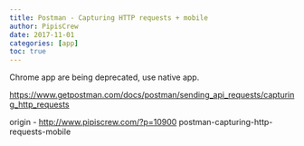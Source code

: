 ```yaml
---
title: Postman - Capturing HTTP requests + mobile
author: PipisCrew
date: 2017-11-01
categories: [app]
toc: true
---
```


Chrome app are being deprecated, use native app.

https://www.getpostman.com/docs/postman/sending_api_requests/capturing_http_requests

origin - http://www.pipiscrew.com/?p=10900 postman-capturing-http-requests-mobile